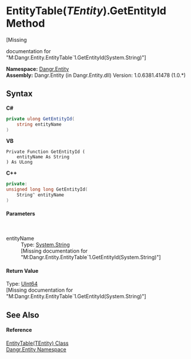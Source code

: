 # EntityTable(*TEntity*).GetEntityId Method 
 

\[Missing <summary> documentation for "M:Dangr.Entity.EntityTable`1.GetEntityId(System.String)"\]

**Namespace:**&nbsp;<a href="N_Dangr_Entity">Dangr.Entity</a><br />**Assembly:**&nbsp;Dangr.Entity (in Dangr.Entity.dll) Version: 1.0.6381.41478 (1.0.*)

## Syntax

**C#**<br />
``` C#
private ulong GetEntityId(
	string entityName
)
```

**VB**<br />
``` VB
Private Function GetEntityId ( 
	entityName As String
) As ULong
```

**C++**<br />
``` C++
private:
unsigned long long GetEntityId(
	String^ entityName
)
```


#### Parameters
&nbsp;<dl><dt>entityName</dt><dd>Type: <a href="http://msdn2.microsoft.com/en-us/library/s1wwdcbf" target="_blank">System.String</a><br />\[Missing <param name="entityName"/> documentation for "M:Dangr.Entity.EntityTable`1.GetEntityId(System.String)"\]</dd></dl>

#### Return Value
Type: <a href="http://msdn2.microsoft.com/en-us/library/06cf7918" target="_blank">UInt64</a><br />\[Missing <returns> documentation for "M:Dangr.Entity.EntityTable`1.GetEntityId(System.String)"\]

## See Also


#### Reference
<a href="T_Dangr_Entity_EntityTable_1">EntityTable(TEntity) Class</a><br /><a href="N_Dangr_Entity">Dangr.Entity Namespace</a><br />